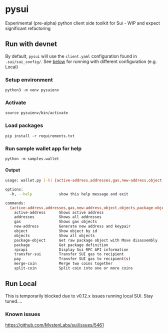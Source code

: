 # pysui

Experimental (pre-alpha) python client side toolkit for Sui - WIP and expect significant refactoring

## Run with devnet
By default, `pysui` will use the `client.yaml` configuration found in `.sui/sui_config/`. See [below](#run-local) for running
with different configuration (e.g. Local)

### Setup environment
`python3 -m venv pysuienv`

### Activate
`source pysuienv/bin/activate`

### Load packages
`pip install -r requirements.txt`

### Run sample wallet app for help
`python -m samples.wallet`

#### Output
```bash
usage: wallet.py [-h] {active-address,addresses,gas,new-address,object,objects,package-object,package,rpcapi,transfer-sui,pay,merge-coin,split-coin} ...

options:
  -h, --help            show this help message and exit

commands:
  {active-address,addresses,gas,new-address,object,objects,package-object,package,rpcapi,transfer-sui,pay,merge-coin,split-coin}
    active-address      Shows active address
    addresses           Shows all addresses
    gas                 Shows gas objects
    new-address         Generate new address and keypair
    object              Show object by id
    objects             Show all objects
    package-object      Get raw package object with Move disassembly
    package             Get package definition
    rpcapi              Display Sui RPC API information
    transfer-sui        Transfer SUI gas to recipient
    pay                 Transfer SUI gas to recipient(s)
    merge-coin          Merge two coins together
    split-coin          Split coin into one or more coins
```

## Run Local
This is temporarily blocked due to v0.12.x issues running local SUI. Stay tuned....
### Known issues
https://github.com/MystenLabs/sui/issues/5461